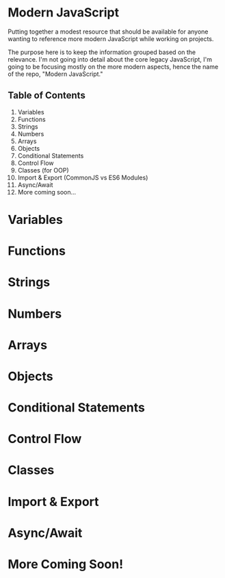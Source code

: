 # Modern JavaScript

Putting together a modest resource that should be available for anyone wanting to reference more modern JavaScript while working on projects.

The purpose here is to keep the information grouped based on the relevance. I'm not going into detail about the core legacy JavaScript, I'm going to be focusing mostly on the more modern aspects, hence the name of the repo, "Modern JavaScript."

## Table of Contents

1. Variables
2. Functions
3. Strings
4. Numbers
5. Arrays
6. Objects
7. Conditional Statements
8. Control Flow
9. Classes (for OOP)
10. Import & Export (CommonJS vs ES6 Modules)
11. Async/Await
12. More coming soon...

# Variables

# Functions

# Strings

# Numbers

# Arrays

# Objects

# Conditional Statements

# Control Flow

# Classes

# Import & Export

# Async/Await

# More Coming Soon!
